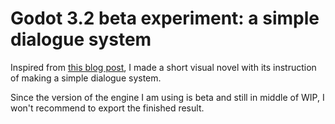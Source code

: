 # Godot 3.2 beta experiment: a simple dialogue system

Inspired from [this blog post](https://joecreager.com/how-i-made-a-simple-dialogue-system-with-godot/), I made a short visual
novel with its instruction of making a simple dialogue
system. 

Since the version of the engine I am using is beta and still
in middle of WIP, I won't recommend to export the finished
result.
